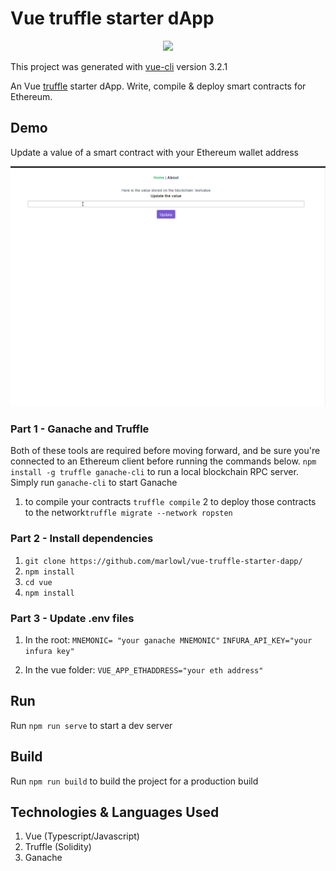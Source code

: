 # Vue truffle starter dApp

<p align="center">		
  <img src="https://cdn-images-1.medium.com/max/1200/1*F1LChP2_EbsSPh4OPaJ7xA.png">		
 </p>
 
This project was generated with [vue-cli](https://github.com/vuejs/vue-cli) version 3.2.1

An Vue [truffle](https://github.com/trufflesuite/truffle) starter dApp. Write, compile & deploy smart contracts for Ethereum.

## Demo
Update a value of a smart contract with your Ethereum wallet address

![](screenshot.gif)

### Part 1 - Ganache and Truffle
Both of these tools are required before moving forward, and be sure you're connected to an Ethereum client before running the commands below.
`npm install -g truffle ganache-cli` to run a local blockchain RPC server. Simply run `ganache-cli` to start Ganache

1. to compile your contracts `truffle compile` 
2  to deploy those contracts to the network`truffle migrate --network ropsten`

### Part 2 - Install dependencies
1. `git clone https://github.com/marlowl/vue-truffle-starter-dapp/`
2. `npm install`
3. `cd vue`
4. `npm install`

### Part 3 - Update .env files
1. In the root:
`MNEMONIC= "your ganache MNEMONIC"`
`INFURA_API_KEY="your infura key"`

2. In the vue folder:
`VUE_APP_ETHADDRESS="your eth address"`

## Run
Run `npm run serve` to start a dev server 

## Build
Run `npm run build` to build the project for a production build

## Technologies & Languages Used
1. Vue (Typescript/Javascript)
2. Truffle (Solidity)
3. Ganache

